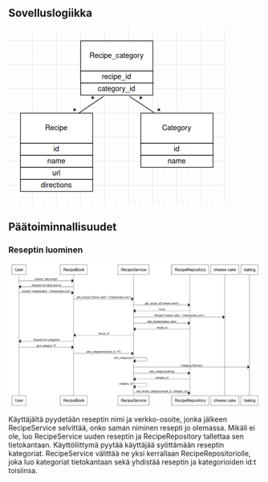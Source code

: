 ## Sovelluslogiikka

![arkkitehtuuri](./kuvat/arkkitehtuuri.png)

## Päätoiminnallisuudet

### Reseptin luominen

![sekvenssi-reseptin-lisaaminen](./kuvat/sekvenssi-reseptin-lisaaminen.png)

Käyttäjältä pyydetään reseptin nimi ja verkko-osoite, jonka jälkeen RecipeService selvittää, onko saman niminen resepti jo olemassa. Mikäli ei ole, luo RecipeService uuden reseptin ja RecipeRepository tallettaa sen tietokantaan. Käyttöliittymä pyytää käyttäjää syöttämään reseptin kategoriat. RecipeService välittää ne yksi kerrallaan RecipeRepositoriolle, joka luo kategoriat tietokantaan sekä yhdistää reseptin ja kategorioiden id:t toisiinsa.
